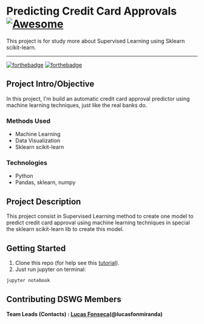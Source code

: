 # Predicting Credit Card Approvals [![Awesome](https://cdn.rawgit.com/sindresorhus/awesome/d7305f38d29fed78fa85652e3a63e154dd8e8829/media/badge.svg)](https://github.com/sindresorhus/awesome#readme)

This project is for study more about Supervised Learning using Sklearn scikit-learn.

------

[![forthebadge](https://forthebadge.com/images/badges/makes-people-smile.svg)](https://forthebadge.com)
[![forthebadge](https://forthebadge.com/images/badges/built-with-love.svg)](https://forthebadge.com)

## Project Intro/Objective

In this project, I'm build an automatic credit card approval predictor using machine learning techniques, just like the real banks do.

### Methods Used

* Machine Learning
* Data Visualization
* Sklearn scikit-learn

### Technologies

* Python
* Pandas, sklearn, numpy

## Project Description

This project consist in Supervised Learning method to create one model to predict credit card approval using machine learning techniques in special the sklearn scikit-learn lib to create this model.

## Getting Started

1. Clone this repo (for help see this [tutorial](https://help.github.com/articles/cloning-a-repository/)).
2. Just run jupyter on terminal:

```bash
jupyter notebook
```

## Contributing DSWG Members

**Team Leads (Contacts) : [Lucas Fonseca](https://github.com/lucasfonmiranda)(@lucasfonmiranda)**